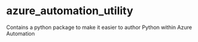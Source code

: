 # azure_automation_utility
Contains a python package to make it easier to author Python within Azure Automation
